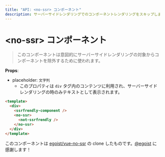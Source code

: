 ```yaml
---
title: "API: <no-ssr> コンポーネント"
description: サーバーサイドレンダリングでのコンポーネントレンダリングをスキップします。そしてプレースホルダーのテキストを表示できます。
---
```


# &lt;no-ssr&gt; コンポーネント

> このコンポーネントは意図的にサーバーサイドレンダリングの対象からコンポーネントを除外するために使われます。

**Props**:

- placeholder: `文字列`
  - このプロパティは `div` タグ内のコンテンツに利用され、サーバーサイドレンダリングの時のみテキストとして表示されます。

```html
<template>
  <div>
    <ssrfrendly-component />
    <no-ssr>
      <not-ssrfrendly />
    </no-ssr>
  </div>
</template>
```

このコンポーネントは [egoist/vue-no-ssr](https://github.com/egoist/vue-no-ssr) の clone したものです。[@egoist](https://github.com/egoist) に感謝します！
